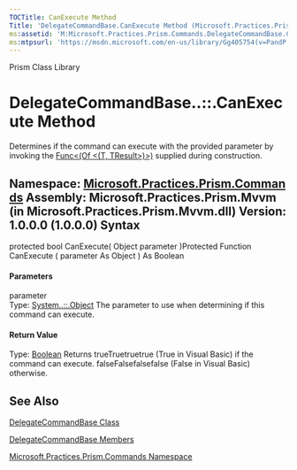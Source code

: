 ```yaml
---
TOCTitle: CanExecute Method
Title: 'DelegateCommandBase.CanExecute Method (Microsoft.Practices.Prism.Commands)'
ms:assetid: 'M:Microsoft.Practices.Prism.Commands.DelegateCommandBase.CanExecute(System.Object)'
ms:mtpsurl: 'https://msdn.microsoft.com/en-us/library/Gg405754(v=PandP.50)'
---
```


Prism Class Library

DelegateCommandBase..::.CanExecute Method
=========================================

Determines if the command can execute with the provided parameter by invoking the [Func&lt;(Of &lt;(T, TResult&gt;)&gt;)](http://msdn2.microsoft.com/en-us/library/bb549151) supplied during construction.

**Namespace:** [Microsoft.Practices.Prism.Commands](https://msdn.microsoft.com/n:microsoft.practices.prism.commands)
**Assembly:** Microsoft.Practices.Prism.Mvvm (in Microsoft.Practices.Prism.Mvvm.dll) Version: 1.0.0.0 (1.0.0.0)
Syntax
------

<span id="syntaxToggle"></span>protected bool CanExecute( Object parameter )Protected Function CanExecute ( parameter As Object ) As Boolean
#### Parameters

parameter  
Type: [System..::.Object](http://msdn2.microsoft.com/en-us/library/e5kfa45b)
The parameter to use when determining if this command can execute.

#### Return Value

Type: [Boolean](http://msdn2.microsoft.com/en-us/library/a28wyd50)
Returns trueTruetruetrue (True in Visual Basic) if the command can execute. falseFalsefalsefalse (False in Visual Basic) otherwise.

See Also
--------

<span id="seeAlsoToggle"></span>
[DelegateCommandBase Class](https://msdn.microsoft.com/t:microsoft.practices.prism.commands.delegatecommandbase)

[DelegateCommandBase Members](https://msdn.microsoft.com/allmembers.t:microsoft.practices.prism.commands.delegatecommandbase)

[Microsoft.Practices.Prism.Commands Namespace](https://msdn.microsoft.com/n:microsoft.practices.prism.commands)
